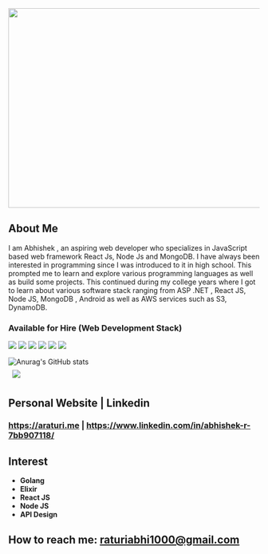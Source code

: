  <img src="https://user-images.githubusercontent.com/15072510/122133656-22e00180-ce0b-11eb-81dd-4e111b4365b5.jpg" width="600" height="400">


## About Me
I am Abhishek , an aspiring web developer who specializes in JavaScript based web framework React Js, Node Js and MongoDB. I have always been interested in programming since I was introduced to it in high school. This prompted me to learn and explore various programming languages as well as build some projects. This continued during my college years where I got to learn about various software stack ranging from ASP .NET , React JS, Node JS, MongoDB , Android as well as AWS services such as S3, DynamoDB.

### Available for Hire (Web Development Stack)

![](https://img.shields.io/badge/Code-React-informational?style=for-the-badge&logo=appveyor&logo=react&logoColor=white&color=4AB197)
![](https://img.shields.io/badge/Code-Redux-informational?style=for-the-badge&logo=Redux&logoColor=white&color=4AB197)
![](https://img.shields.io/badge/Code-JavaScript-informational?style=for-the-badge&logo=JavaScript&logoColor=white&color=4AB197)
![](https://img.shields.io/badge/Code-CSharp-informational?style=for-the-badge&logo=c-sharp&logoColor=white&color=4AB197)
![](https://img.shields.io/badge/Code-.NET-informational?style=for-the-badge&logo=.net&logoColor=white&color=4AB197)
![](https://img.shields.io/badge/Code-MongoDB-informational?style=for-the-badge&logo=MongoDB&logoColor=white&color=4AB197)

![Anurag's GitHub stats](https://github-readme-stats.vercel.app/api?username=abhishek1998&show_icons=true)
<br/>
<a href="https://github.com/abhishek1998">
  <img align="center" style="margin:0.5rem" src="https://github-readme-stats.vercel.app/api/top-langs/?username=abhishek1998&hide=html,css&title_color=black&text_color=black&icon_color=4AB197&bg_color=white" />
</a>


## Personal Website  | Linkedin
### https://araturi.me   |   https://www.linkedin.com/in/abhishek-r-7bb907118/

## Interest
- **Golang**
- **Elixir**
- **React JS**
- **Node JS**
- **API Design**

## How to reach me: raturiabhi1000@gmail.com
